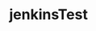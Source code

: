 
# jenkinsTest
[logo]: https://travis-ci.org/ddannewitz-stud/jenkinsTest.svg?branch=master "Logo Title Text 2"
